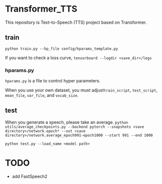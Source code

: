 # Transformer_TTS

This repository is Text-to-Speech (TTS) project based on Transformer.

## train

`python train.py --hp_file config/hparams_template.py`

If you want to check a loss curve, `tensorboard --logdir <save_dir>/logs`

### hparams.py

`hparams.py` is a file to control hyper parameters.

When you use your own dataset, you must adjust`train_script`, `test_script`, `mean_file`, `var_file`, and `vocab_size`.

## test

When you generate a speech, please take an average.
`python utils/average_checkpoints.py --backend pytorch --snapshots <save directory>/network.epoch* --out <save directory>/network.average_epoch991-epoch1000 --start 991 --end 1000`


`python test.py --load_name <model path>`

# TODO
- add FastSpeech2
